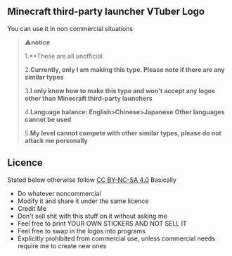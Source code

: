 ## Minecraft third-party launcher VTuber Logo
You can use it in non commercial situations

>⚠**notice**
>
>1.**These are all unofficial
>
>2.**Currently, only I am making this type. Please note if there are any similar types**
>
>3.**I only know how to make this type and won't accept any logos other than Minecraft third-party launchers**
>
>4.**Language balance: English>Chinese>Japanese Other languages cannot be used**
>
>5.**My level cannot compete with other similar types, please do not attack me personally**
>

## Licence

Stated below otherwise follow [CC BY-NC-SA 4.0](./LICENSE.md)
Basically

- Do whatever noncommercial
- Modify it and share it under the same licence
- Credit Me
- Don't sell shit with this stuff on it without asking me
- Feel free to print YOUR OWN STICKERS AND NOT SELL IT
- Feel free to swap in the logos into programs
- Explicitly prohibited from commercial use, unless commercial needs require me to create new ones
